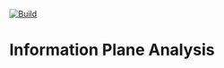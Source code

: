 [![Build](https://github.com/sys-bio/iplane/actions/workflows/github-actions.yml/badge.svg)](https://github.com/sys-bio/iplane/actions/workflows/github-actions.yml)

# Information Plane Analysis
